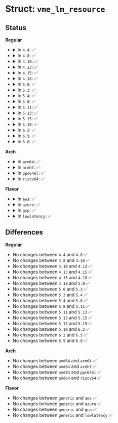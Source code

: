 # Struct: <code>vme_lm_resource</code>

## Status
<b>Regular</b>
<ul>
<li>
<details>
<summary>In <code>4.4</code>: ✅</summary>

```c
struct vme_lm_resource {
    struct list_head list;
    struct vme_bridge *parent;
    struct mutex mtx;
    int locked;
    int number;
    int monitors;
};
```
</details>
</li>
<li>
<details>
<summary>In <code>4.8</code>: ✅</summary>

```c
struct vme_lm_resource {
    struct list_head list;
    struct vme_bridge *parent;
    struct mutex mtx;
    int locked;
    int number;
    int monitors;
};
```
</details>
</li>
<li>
<details>
<summary>In <code>4.10</code>: ✅</summary>

```c
struct vme_lm_resource {
    struct list_head list;
    struct vme_bridge *parent;
    struct mutex mtx;
    int locked;
    int number;
    int monitors;
};
```
</details>
</li>
<li>
<details>
<summary>In <code>4.13</code>: ✅</summary>

```c
struct vme_lm_resource {
    struct list_head list;
    struct vme_bridge *parent;
    struct mutex mtx;
    int locked;
    int number;
    int monitors;
};
```
</details>
</li>
<li>
<details>
<summary>In <code>4.15</code>: ✅</summary>

```c
struct vme_lm_resource {
    struct list_head list;
    struct vme_bridge *parent;
    struct mutex mtx;
    int locked;
    int number;
    int monitors;
};
```
</details>
</li>
<li>
<details>
<summary>In <code>4.18</code>: ✅</summary>

```c
struct vme_lm_resource {
    struct list_head list;
    struct vme_bridge *parent;
    struct mutex mtx;
    int locked;
    int number;
    int monitors;
};
```
</details>
</li>
<li>
<details>
<summary>In <code>5.0</code>: ✅</summary>

```c
struct vme_lm_resource {
    struct list_head list;
    struct vme_bridge *parent;
    struct mutex mtx;
    int locked;
    int number;
    int monitors;
};
```
</details>
</li>
<li>
<details>
<summary>In <code>5.3</code>: ✅</summary>

```c
struct vme_lm_resource {
    struct list_head list;
    struct vme_bridge *parent;
    struct mutex mtx;
    int locked;
    int number;
    int monitors;
};
```
</details>
</li>
<li>
<details>
<summary>In <code>5.4</code>: ✅</summary>

```c
struct vme_lm_resource {
    struct list_head list;
    struct vme_bridge *parent;
    struct mutex mtx;
    int locked;
    int number;
    int monitors;
};
```
</details>
</li>
<li>
<details>
<summary>In <code>5.8</code>: ✅</summary>

```c
struct vme_lm_resource {
    struct list_head list;
    struct vme_bridge *parent;
    struct mutex mtx;
    int locked;
    int number;
    int monitors;
};
```
</details>
</li>
<li>
<details>
<summary>In <code>5.11</code>: ✅</summary>

```c
struct vme_lm_resource {
    struct list_head list;
    struct vme_bridge *parent;
    struct mutex mtx;
    int locked;
    int number;
    int monitors;
};
```
</details>
</li>
<li>
<details>
<summary>In <code>5.13</code>: ✅</summary>

```c
struct vme_lm_resource {
    struct list_head list;
    struct vme_bridge *parent;
    struct mutex mtx;
    int locked;
    int number;
    int monitors;
};
```
</details>
</li>
<li>
<details>
<summary>In <code>5.15</code>: ✅</summary>

```c
struct vme_lm_resource {
    struct list_head list;
    struct vme_bridge *parent;
    struct mutex mtx;
    int locked;
    int number;
    int monitors;
};
```
</details>
</li>
<li>
<details>
<summary>In <code>5.19</code>: ✅</summary>

```c
struct vme_lm_resource {
    struct list_head list;
    struct vme_bridge *parent;
    struct mutex mtx;
    int locked;
    int number;
    int monitors;
};
```
</details>
</li>
<li>
<details>
<summary>In <code>6.2</code>: ✅</summary>

```c
struct vme_lm_resource {
    struct list_head list;
    struct vme_bridge *parent;
    struct mutex mtx;
    int locked;
    int number;
    int monitors;
};
```
</details>
</li>
<li>
<details>
<summary>In <code>6.5</code>: ✅</summary>

```c
struct vme_lm_resource {
    struct list_head list;
    struct vme_bridge *parent;
    struct mutex mtx;
    int locked;
    int number;
    int monitors;
};
```
</details>
</li>
<li>
<details>
<summary>In <code>6.8</code>: ✅</summary>

```c
struct vme_lm_resource {
    struct list_head list;
    struct vme_bridge *parent;
    struct mutex mtx;
    int locked;
    int number;
    int monitors;
};
```
</details>
</li>
</ul>
<b>Arch</b>
<ul>
<li>
<details>
<summary>In <code>arm64</code>: ✅</summary>

```c
struct vme_lm_resource {
    struct list_head list;
    struct vme_bridge *parent;
    struct mutex mtx;
    int locked;
    int number;
    int monitors;
};
```
</details>
</li>
<li>
<details>
<summary>In <code>armhf</code>: ✅</summary>

```c
struct vme_lm_resource {
    struct list_head list;
    struct vme_bridge *parent;
    struct mutex mtx;
    int locked;
    int number;
    int monitors;
};
```
</details>
</li>
<li>
<details>
<summary>In <code>ppc64el</code>: ✅</summary>

```c
struct vme_lm_resource {
    struct list_head list;
    struct vme_bridge *parent;
    struct mutex mtx;
    int locked;
    int number;
    int monitors;
};
```
</details>
</li>
<li>
<details>
<summary>In <code>riscv64</code>: ✅</summary>

```c
struct vme_lm_resource {
    struct list_head list;
    struct vme_bridge *parent;
    struct mutex mtx;
    int locked;
    int number;
    int monitors;
};
```
</details>
</li>
</ul>
<b>Flavor</b>
<ul>
<li>
<details>
<summary>In <code>aws</code>: ✅</summary>

```c
struct vme_lm_resource {
    struct list_head list;
    struct vme_bridge *parent;
    struct mutex mtx;
    int locked;
    int number;
    int monitors;
};
```
</details>
</li>
<li>
<details>
<summary>In <code>azure</code>: ✅</summary>

```c
struct vme_lm_resource {
    struct list_head list;
    struct vme_bridge *parent;
    struct mutex mtx;
    int locked;
    int number;
    int monitors;
};
```
</details>
</li>
<li>
<details>
<summary>In <code>gcp</code>: ✅</summary>

```c
struct vme_lm_resource {
    struct list_head list;
    struct vme_bridge *parent;
    struct mutex mtx;
    int locked;
    int number;
    int monitors;
};
```
</details>
</li>
<li>
<details>
<summary>In <code>lowlatency</code>: ✅</summary>

```c
struct vme_lm_resource {
    struct list_head list;
    struct vme_bridge *parent;
    struct mutex mtx;
    int locked;
    int number;
    int monitors;
};
```
</details>
</li>
</ul>

## Differences
<b>Regular</b>
<ul>
<li>
No changes between <code>4.4</code> and <code>4.8</code> ✅
</li>
<li>
No changes between <code>4.8</code> and <code>4.10</code> ✅
</li>
<li>
No changes between <code>4.10</code> and <code>4.13</code> ✅
</li>
<li>
No changes between <code>4.13</code> and <code>4.15</code> ✅
</li>
<li>
No changes between <code>4.15</code> and <code>4.18</code> ✅
</li>
<li>
No changes between <code>4.18</code> and <code>5.0</code> ✅
</li>
<li>
No changes between <code>5.0</code> and <code>5.3</code> ✅
</li>
<li>
No changes between <code>5.3</code> and <code>5.4</code> ✅
</li>
<li>
No changes between <code>5.4</code> and <code>5.8</code> ✅
</li>
<li>
No changes between <code>5.8</code> and <code>5.11</code> ✅
</li>
<li>
No changes between <code>5.11</code> and <code>5.13</code> ✅
</li>
<li>
No changes between <code>5.13</code> and <code>5.15</code> ✅
</li>
<li>
No changes between <code>5.15</code> and <code>5.19</code> ✅
</li>
<li>
No changes between <code>5.19</code> and <code>6.2</code> ✅
</li>
<li>
No changes between <code>6.2</code> and <code>6.5</code> ✅
</li>
<li>
No changes between <code>6.5</code> and <code>6.8</code> ✅
</li>
</ul>
<b>Arch</b>
<ul>
<li>
No changes between <code>amd64</code> and <code>arm64</code> ✅
</li>
<li>
No changes between <code>amd64</code> and <code>armhf</code> ✅
</li>
<li>
No changes between <code>amd64</code> and <code>ppc64el</code> ✅
</li>
<li>
No changes between <code>amd64</code> and <code>riscv64</code> ✅
</li>
</ul>
<b>Flavor</b>
<ul>
<li>
No changes between <code>generic</code> and <code>aws</code> ✅
</li>
<li>
No changes between <code>generic</code> and <code>azure</code> ✅
</li>
<li>
No changes between <code>generic</code> and <code>gcp</code> ✅
</li>
<li>
No changes between <code>generic</code> and <code>lowlatency</code> ✅
</li>
</ul>
